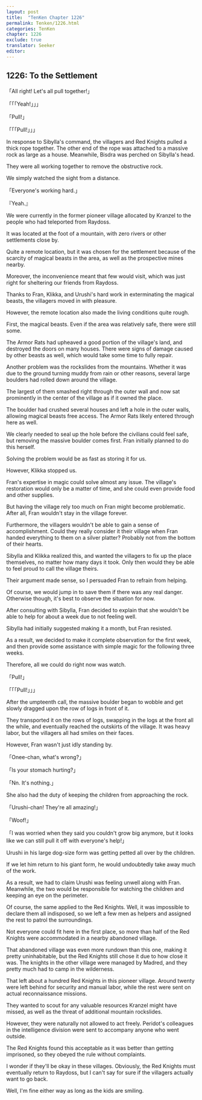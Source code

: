 ```yaml
---
layout: post
title:  "TenKen Chapter 1226"
permalink: Tenken/1226.html
categories: TenKen
chapter: 1226
exclude: true
translator: Seeker
editor: 
---
```

<h2>1226: To the Settlement</h2>

「All right! Let's all pull together!」

「「「Yeah!」」」

「Pull!」

「「「Pull!」」」

In response to Sibylla's command, the villagers and Red Knights pulled a thick rope together. The other end of the rope was attached to a massive rock as large as a house. Meanwhile, Bisdra was perched on Sibylla's head.

They were all working together to remove the obstructive rock.

We simply watched the sight from a distance.

「Everyone's working hard.」

『Yeah.』

We were currently in the former pioneer village allocated by Kranzel to the people who had teleported from Raydoss.

It was located at the foot of a mountain, with zero rivers or other settlements close by.

Quite a remote location, but it was chosen for the settlement because of the scarcity of magical beasts in the area, as well as the prospective mines nearby.

Moreover, the inconvenience meant that few would visit, which was just right for sheltering our friends from Raydoss.

Thanks to Fran, Klikka, and Urushi's hard work in exterminating the magical beasts, the villagers moved in with pleasure.

However, the remote location also made the living conditions quite rough.

First, the magical beasts. Even if the area was relatively safe, there were still some.

The Armor Rats had upheaved a good portion of the village's land, and destroyed the doors on many houses. There were signs of damage caused by other beasts as well, which would take some time to fully repair.

Another problem was the rockslides from the mountains. Whether it was due to the ground turning muddy from rain or other reasons, several large boulders had rolled down around the village.

The largest of them smashed right through the outer wall and now sat prominently in the center of the village as if it owned the place.

The boulder had crushed several houses and left a hole in the outer walls, allowing magical beasts free access. The Armor Rats likely entered through here as well.

We clearly needed to seal up the hole before the civilians could feel safe, but removing the massive boulder comes first. Fran initially planned to do this herself.

Solving the problem would be as fast as storing it for us.

However, Klikka stopped us.

Fran's expertise in magic could solve almost any issue. The village's restoration would only be a matter of time, and she could even provide food and other supplies.

But having the village rely too much on Fran might become problematic. After all, Fran wouldn't stay in the village forever.

Furthermore, the villagers wouldn't be able to gain a sense of accomplishment. Could they really consider it their village when Fran handed everything to them on a silver platter? Probably not from the bottom of their hearts.

Sibylla and Klikka realized this, and wanted the villagers to fix up the place themselves, no matter how many days it took. Only then would they be able to feel proud to call the village theirs.

Their argument made sense, so I persuaded Fran to refrain from helping.

Of course, we would jump in to save them if there was any real danger. Otherwise though, it's best to observe the situation for now.

After consulting with Sibylla, Fran decided to explain that she wouldn't be able to help for about a week due to not feeling well.

Sibylla had initially suggested making it a month, but Fran resisted.

As a result, we decided to make it complete observation for the first week, and then provide some assistance with simple magic for the following three weeks.

Therefore, all we could do right now was watch.

「Pull!」

「「「Pull!」」」

After the umpteenth call, the massive boulder began to wobble and get slowly dragged upon the row of logs in front of it.

They transported it on the rows of logs, swapping in the logs at the front all the while, and eventually reached the outskirts of the village. It was heavy labor, but the villagers all had smiles on their faces.

However, Fran wasn't just idly standing by.

「Onee-chan, what's wrong?」

「Is your stomach hurting?」

「Nn. It's nothing.」

She also had the duty of keeping the children from approaching the rock.

「Urushi-chan! They're all amazing!」

「Woof!」

「I was worried when they said you couldn't grow big anymore, but it looks like we can still pull it off with everyone's help!」

Urushi in his large dog-size form was getting petted all over by the children.

If we let him return to his giant form, he would undoubtedly take away much of the work.

As a result, we had to claim Urushi was feeling unwell along with Fran. Meanwhile, the two would be responsible for watching the children and keeping an eye on the perimeter.

Of course, the same applied to the Red Knights. Well, it was impossible to declare them all indisposed, so we left a few men as helpers and assigned the rest to patrol the surroundings.

Not everyone could fit here in the first place, so more than half of the Red Knights were accommodated in a nearby abandoned village.

That abandoned village was even more rundown than this one, making it pretty uninhabitable, but the Red Knights still chose it due to how close it was. The knights in the other village were managed by Madred, and they pretty much had to camp in the wilderness.

That left about a hundred Red Knights in this pioneer village. Around twenty were left behind for security and manual labor, while the rest were sent on actual reconnaissance missions.

They wanted to scout for any valuable resources Kranzel might have missed, as well as the threat of additional mountain rockslides.

However, they were naturally not allowed to act freely. Peridot's colleagues in the intelligence division were sent to accompany anyone who went outside.

The Red Knights found this acceptable as it was better than getting imprisoned, so they obeyed the rule without complaints.

I wonder if they'll be okay in these villages. Obviously, the Red Knights must eventually return to Raydoss, but I can't say for sure if the villagers actually want to go back.

Well, I'm fine either way as long as the kids are smiling.



